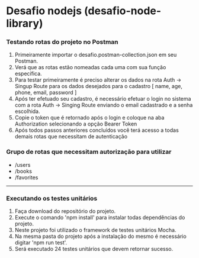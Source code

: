 # Desafio nodejs (desafio-node-library)

### Testando rotas do projeto no Postman

 1. Primeiramente importar o desafio.postman-collection.json em seu Postman.
 2. Verá que as rotas estão nomeadas cada uma com sua função específica.
 3. Para testar primeiramente é preciso alterar os dados na rota Auth -> Singup Route para os dados desejados para o cadastro [ name, age, phone, email, password ]
 4. Após ter efetuado seu cadastro, é necessário efetuar o login no sistema com a rota Auth -> Singing Route enviando o email cadastrado e a senha escolhida.
 5. Copie o token que é retornado após o login e coloque na aba Authorization selecionando a opção Bearer Token
 6. Após todos passos anteriores concluídos você terá acesso a todas demais rotas que necessitam de autenticação

### Grupo de rotas que necessitam autorização para utilizar

 - /users
 - /books
 - /favorites
 
 ---
### Executando os testes unitários
1.  Faça download do repositório do projeto.
2.  Execute o comando 'npm install' para instalar todas dependências do projeto.
3.  Neste projeto foi utilizado o framework de testes unitários Mocha.
4.  Na mesma pasta do projeto após a instalação do mesmo é necessário digitar 'npm run test'.
5.  Será executado 24 testes unitários que devem retornar sucesso.
